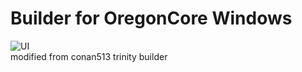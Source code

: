 Builder for OregonCore Windows
======
![UI](https://github.com/coolzoom/OregonCoreBuilder/blob/master/image.png)\
modified from conan513 trinity builder
